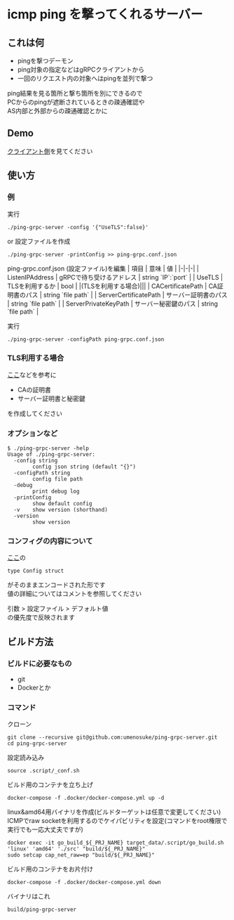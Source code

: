 # icmp ping を撃ってくれるサーバー

## これは何

- pingを撃つデーモン
- ping対象の指定などはgRPCクライアントから
- 一回のリクエスト内の対象へはpingを並列で撃つ

ping結果を見る箇所と撃ち箇所を別にできるので<br>
PCからのpingが遮断されているときの疎通確認や<br>
AS内部と外部からの疎通確認とかに

## Demo

[クライアント側](https://github.com/umenosuke/ping-grpc-client)を見てください

## 使い方

### 例

実行
```
./ping-grpc-server -config '{"UseTLS":false}'
```


or 設定ファイルを作成
```
./ping-grpc-server -printConfig >> ping-grpc.conf.json
```

ping-grpc.conf.json (設定ファイル)を編集
| 項目 | 意味 | 値 |
|-|-|-|
| ListenIPAddress | gRPCで待ち受けるアドレス | string \`IP\`:\`port\` |
| UseTLS | TLSを利用するか | bool |
|(TLSを利用する場合)|||
| CACertificatePath | CA証明書のパス | string \`file path\` |
| ServerCertificatePath | サーバー証明書のパス | string \`file path\` |
| ServerPrivateKeyPath | サーバー秘密鍵のパス | string \`file path\` |

実行
```
./ping-grpc-server -configPath ping-grpc.conf.json
```

### TLS利用する場合

[ここ](https://github.com/umenosuke/x509helper)などを参考に

- CAの証明書
- サーバー証明書と秘密鍵

を作成してください

### オプションなど

```
$ ./ping-grpc-server -help
Usage of ./ping-grpc-server:
  -config string
        config json string (default "{}")
  -configPath string
        config file path
  -debug
        print debug log
  -printConfig
        show default config
  -v    show version (shorthand)
  -version
        show version
```

### コンフィグの内容について
[ここ](https://github.com/umenosuke/ping-grpc-server/blob/master/src/config.go)の
```
type Config struct
```
がそのままエンコードされた形です<br>
値の詳細についてはコメントを参照してください

引数 > 設定ファイル > デフォルト値<br>
の優先度で反映されます

## ビルド方法

### ビルドに必要なもの

- git
- Dockerとか

### コマンド

クローン
```
git clone --recursive git@github.com:umenosuke/ping-grpc-server.git
cd ping-grpc-server
```

設定読み込み
```
source .script/_conf.sh
```

ビルド用のコンテナを立ち上げ
```
docker-compose -f .docker/docker-compose.yml up -d
```

linux&amd64用バイナリを作成(ビルドターゲットは任意で変更してください)<br>
ICMPでraw socketを利用するのでケイパビリティを設定(コマンドをroot権限で実行でも一応大丈夫ですが)
```
docker exec -it go_build_${_PRJ_NAME} target_data/.script/go_build.sh 'linux' 'amd64' './src' "build/${_PRJ_NAME}"
sudo setcap cap_net_raw=ep "build/${_PRJ_NAME}"
```

ビルド用のコンテナをお片付け
```
docker-compose -f .docker/docker-compose.yml down
```

バイナリはこれ

```
build/ping-grpc-server
```
